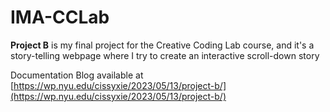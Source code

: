# IMA-CCLab

**Project B** is my final project for the Creative Coding Lab course, and it's a story-telling webpage where I try to create an interactive scroll-down story

Documentation Blog available at [https://wp.nyu.edu/cissyxie/2023/05/13/project-b/](https://wp.nyu.edu/cissyxie/2023/05/13/project-b/)
